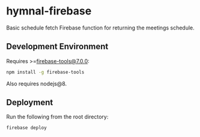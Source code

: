 # hymnal-firebase

Basic schedule fetch Firebase function for returning the meetings schedule.

## Development Environment

Requires >=firebase-tools@7.0.0:

```bash
npm install -g firebase-tools
```

Also requires nodejs@8.

## Deployment

Run the following from the root directory:

```bash
firebase deploy
```
